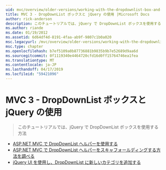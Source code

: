 ```yaml
---
uid: mvc/overview/older-versions/working-with-the-dropdownlist-box-and-jquery/index
title: MVC 3 - DropDownList ボックスと jQuery の使用 |Microsoft Docs
author: rick-anderson
description: このチュートリアルでは、jQuery で DropDownList ボックスを使用する方法
ms.author: riande
ms.date: 01/19/2012
ms.assetid: 6d64df4d-8191-4faa-ab9f-9807c1b0a020
msc.legacyurl: /mvc/overview/older-versions/working-with-the-dropdownlist-box-and-jquery
msc.type: chapter
ms.openlocfilehash: b7ef5109a0b87736881b9835b9b7e52689d9aa6d
ms.sourcegitcommit: 0f1119340e4464720cfd16d0ff15764746ea1fea
ms.translationtype: MT
ms.contentlocale: ja-JP
ms.lasthandoff: 04/17/2019
ms.locfileid: "59421096"
---
```

# <a name="mvc-3---working-with-the-dropdownlist-box-and-jquery"></a>MVC 3 - DropDownList ボックスと jQuery の使用

> このチュートリアルでは、jQuery で DropDownList ボックスを使用する方法


- [ASP.NET MVC で DropDownList ヘルパーを使用する](using-the-dropdownlist-helper-with-aspnet-mvc.md)
- [ASP.NET MVC で DropDownList ヘルパーをスキャフォールディングする方法を調べる](examining-how-aspnet-mvc-scaffolds-the-dropdownlist-helper.md)
- [jQuery UI を使用し、DropDownList に新しいカテゴリを追加する](adding-a-new-category-to-the-dropdownlist-using-jquery-ui.md)
